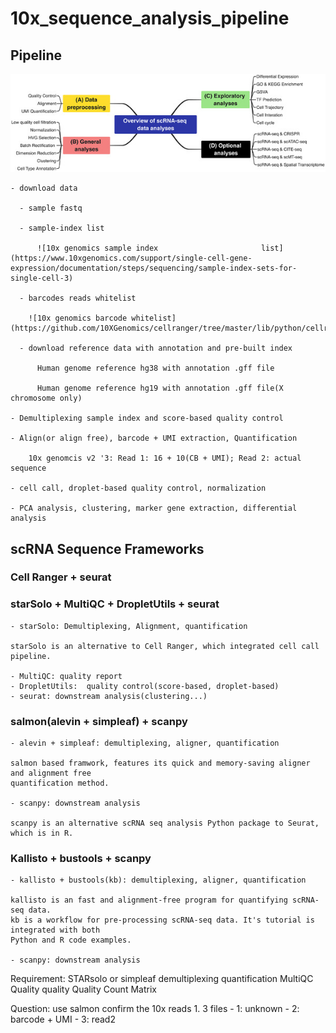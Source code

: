# 10x_sequence_analysis_pipeline

## Pipeline

![img](./src/CTM2-12-e694-g005.jpg)

    - download data
    
      - sample fastq
      
      - sample-index list
      
          ![10x genomics sample index                       list](https://www.10xgenomics.com/support/single-cell-gene-expression/documentation/steps/sequencing/sample-index-sets-for-single-cell-3)
      
      - barcodes reads whitelist

        ![10x genomics barcode whitelist](https://github.com/10XGenomics/cellranger/tree/master/lib/python/cellranger/barcodes)
     
      - download reference data with annotation and pre-built index
      
          Human genome reference hg38 with annotation .gff file
      
          Human genome reference hg19 with annotation .gff file(X chromosome only)
       
    - Demultiplexing sample index and score-based quality control
    
    - Align(or align free), barcode + UMI extraction, Quantification
    
        10x genomcis v2 '3: Read 1: 16 + 10(CB + UMI); Read 2: actual sequence 
    
    - cell call, droplet-based quality control, normalization
    
    - PCA analysis, clustering, marker gene extraction, differential analysis


## scRNA Sequence Frameworks

### Cell Ranger + seurat

### starSolo + MultiQC + DropletUtils + seurat

    - starSolo: Demultiplexing, Alignment, quantification
    
    starSolo is an alternative to Cell Ranger, which integrated cell call pipeline.
    
    - MultiQC: quality report
    - DropletUtils:  quality control(score-based, droplet-based)
    - seurat: downstream analysis(clustering...)
 
    
### salmon(alevin + simpleaf) + scanpy
    
    - alevin + simpleaf: demultiplexing, aligner, quantification
    
    salmon based framwork, features its quick and memory-saving aligner and alignment free
    quantification method.
        
    - scanpy: downstream analysis
      
    scanpy is an alternative scRNA seq analysis Python package to Seurat, which is in R.


### Kallisto + bustools + scanpy

    - kallisto + bustools(kb): demultiplexing, aligner, quantification
    
    kallisto is an fast and alignment-free program for quantifying scRNA-seq data. 
    kb is a workflow for pre-processing scRNA-seq data. It's tutorial is integrated with both
    Python and R code examples.
    
    - scanpy: downstream analysis




Requirement:
    <!-- salmon -->
    <!-- alevin-fry -->
    <!--     Single-Cell processing framework -->
    <!-- simpleaf -->
    <!--     Simplified cmd-line tool interface for alevin-fry -->
    STARsolo or simpleaf
        demultiplexing
        quantification
    MultiQC
        Quality quality
    Quality Count Matrix
        
    
Question:
    use salmon
    confirm the 10x reads
        1. 3 files 
           - 1: unknown 
           - 2: barcode + UMI
           - 3: read2
    
    
